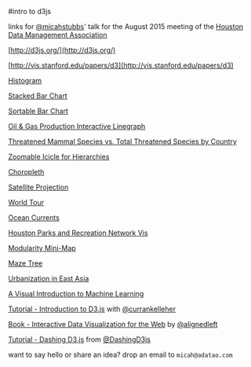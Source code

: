 #intro to d3js

links for [@micahstubbs](https://twitter.com/micahstubbs)' talk for the August 2015 meeting of the [Houston Data Management Association](http://www.dama.org/chapters/dama-houston)

[http://d3js.org/](http://d3js.org/)

[http://vis.stanford.edu/papers/d3](http://vis.stanford.edu/papers/d3)

[Histogram](http://bl.ocks.org/mbostock/3048450)

[Stacked Bar Chart](http://bl.ocks.org/mbostock/3886208)

[Sortable Bar Chart](http://bl.ocks.org/mbostock/3885705)

[Oil & Gas Production Interactive Linegraph](http://bl.ocks.org/micahstubbs/raw/aa933f60bd432f7f3eed/)

[Threatened Mammal Species vs. Total Threatened Species by Country](http://bl.ocks.org/micahstubbs/raw/9f2151b01d6e289295f1/)

[Zoomable Icicle for Hierarchies](http://bl.ocks.org/mbostock/1005873)

[Choropleth](http://bl.ocks.org/mbostock/4060606)

[Satellite Projection](http://bl.ocks.org/mbostock/3790444)

[World Tour](http://bl.ocks.org/mbostock/4183330)

[Ocean Currents](http://earth.nullschool.net/#current/ocean/surface/currents/orthographic=-80.85,13.11,351)

[Houston Parks and Recreation Network Vis](http://bl.ocks.org/micahstubbs/raw/b7182dddb4a1b79d1ac7/)

[Modularity Mini-Map](http://bl.ocks.org/emeeks/125db75c9b55ddcbdeb5)

[Maze Tree](http://bl.ocks.org/mbostock/061b3929ba0f3964d335#index.html)

[Urbanization in East Asia](http://www.visualcinnamon.com/portfolio/urbanization)

[A Visual Introduction to Machine Learning](http://www.r2d3.us/visual-intro-to-machine-learning-part-1/)

[Tutorial - Introduction to D3.js](http://curran.github.io/screencasts/introToD3/examples/viewer/#/) with [@currankelleher](https://twitter.com/currankelleher)

[Book - Interactive Data Visualization for the Web](http://chimera.labs.oreilly.com/books/1230000000345/ch01.html) by [@alignedleft](https://twitter.com/alignedleft)

[Tutorial - Dashing D3.js](https://www.dashingd3js.com/) from [@DashingD3js](https://twitter.com/dashingd3js)

want to say hello or share an idea?  drop an email to `micah@adatao.com`


